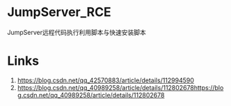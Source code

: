 # JumpServer_RCE
JumpServer远程代码执行利用脚本与快速安装脚本
# Links
1. https://blog.csdn.net/qq_42570883/article/details/112994590
2. https://blog.csdn.net/qq_40989258/article/details/112802678https://blog.csdn.net/qq_40989258/article/details/112802678
